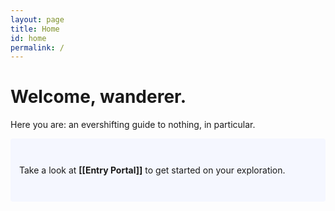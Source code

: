 ```yaml
---
layout: page
title: Home
id: home
permalink: /
---
```


# Welcome, wanderer.

Here you are: an evershifting guide to nothing, in particular.

<p style="padding: 3em 1em; background: #f5f7ff; border-radius: 4px;">
  Take a look at <span style="font-weight: bold">[[Entry Portal]]</span> to get started on your exploration.
</p>

<style>
  .wrapper {
    max-width: 46em;
  }
</style>
